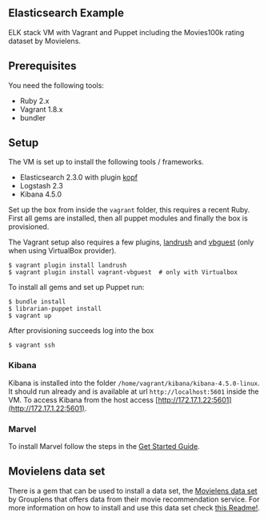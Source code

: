Elasticsearch Example
---------------------

ELK stack VM with Vagrant and Puppet including the Movies100k rating dataset by Movielens.

## Prerequisites

You need the following tools:

- Ruby 2.x
- Vagrant 1.8.x
- bundler

## Setup

The VM is set up to install the following tools / frameworks.

* Elasticsearch 2.3.0 with plugin [kopf](https://github.com/lmenezes/elasticsearch-kopf)
* Logstash 2.3
* Kibana 4.5.0

Set up the box from inside the `vagrant` folder, this requires a recent Ruby. First all gems are installed, then all puppet modules and finally the box is provisioned.

The Vagrant setup also requires a few plugins, [landrush](https://github.com/vagrant-landrush/landrush) and [vbguest](https://github.com/dotless-de/vagrant-vbguest)
(only when using VirtualBox provider).

```
$ vagrant plugin install landrush
$ vagrant plugin install vagrant-vbguest  # only with Virtualbox
```

To install all gems and set up Puppet run:

```
$ bundle install
$ librarian-puppet install
$ vagrant up
```

After provisioning succeeds log into the box

```
$ vagrant ssh
```


### Kibana

Kibana is installed into the folder `/home/vagrant/kibana/kibana-4.5.0-linux`.
It should run already and is available at url `http://localhost:5601` inside the VM. To
access Kibana from the host access [http://172.17.1.22:5601](http://172.17.1.22:5601).


### Marvel

To install Marvel follow the steps in the [Get Started Guide](https://www.elastic.co/guide/en/marvel/current/installing-marvel.html).



## Movielens data set

There is a gem that can be used to install a data set, the [Movielens data set](http://grouplens.org/datasets/movielens/) by Grouplens that
offers data from their movie recommendation service. For more information on how to install and use this data set
check [this Readme!](dataset/movies-100k/Readme.md).
